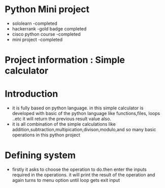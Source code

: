 # Python Mini project
   * sololearn            -completed
   * hackerrank           -gold badge completed
   * cisco python course  -completed
   * mini project         -completed
# Project information : Simple calculator
   
   
   
   # Introduction
   * it is fully based on python language. in this simple calculator is developed with basic of the python language like functions,files, loops ..etc it will return the previous         result value also.
   * it is all combination of the simple calculations like addition,subtraction,multipication,divison,modulo,and so many basic operations in this python project
   
  # Defining system
   * firstly it asks to choose the operation to do.then enter the inputs required in the operations. it will print the result of the operation and again turns to menu option until loop gets exit input 
 
